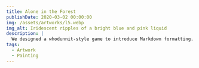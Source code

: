 ```yaml
---
title: Alone in the Forest
publishDate: 2020-03-02 00:00:00
img: /assets/artworks/l5.webp
img_alt: Iridescent ripples of a bright blue and pink liquid
description: |
  We designed a whodunnit-style game to introduce Markdown formatting. Suspense — suspicion — syntax!
tags:
  - Artwork
  - Painting
---
```

